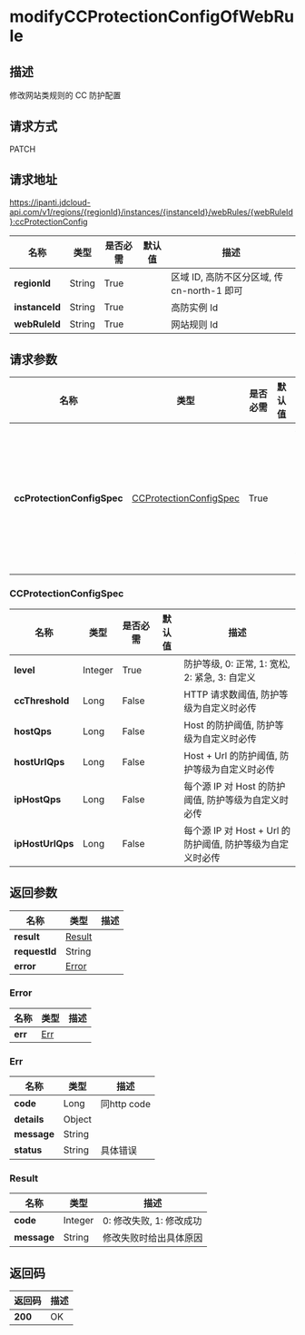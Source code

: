 # modifyCCProtectionConfigOfWebRule


## 描述
修改网站类规则的 CC 防护配置

## 请求方式
PATCH

## 请求地址
https://ipanti.jdcloud-api.com/v1/regions/{regionId}/instances/{instanceId}/webRules/{webRuleId}:ccProtectionConfig

|名称|类型|是否必需|默认值|描述|
|---|---|---|---|---|
|**regionId**|String|True| |区域 ID, 高防不区分区域, 传 cn-north-1 即可|
|**instanceId**|String|True| |高防实例 Id|
|**webRuleId**|String|True| |网站规则 Id|

## 请求参数
|名称|类型|是否必需|默认值|描述|
|---|---|---|---|---|
|**ccProtectionConfigSpec**|[CCProtectionConfigSpec](modifyccprotectionconfigofwebrule#ccprotectionconfigspec)|True| |修改 CC 防护配置请求参数|

### <div id="ccprotectionconfigspec">CCProtectionConfigSpec</div>
|名称|类型|是否必需|默认值|描述|
|---|---|---|---|---|
|**level**|Integer|True| |防护等级, 0: 正常, 1: 宽松, 2: 紧急, 3: 自定义|
|**ccThreshold**|Long|False| |HTTP 请求数阈值, 防护等级为自定义时必传|
|**hostQps**|Long|False| |Host 的防护阈值, 防护等级为自定义时必传|
|**hostUrlQps**|Long|False| |Host + Url 的防护阈值, 防护等级为自定义时必传|
|**ipHostQps**|Long|False| |每个源 IP 对 Host 的防护阈值, 防护等级为自定义时必传|
|**ipHostUrlQps**|Long|False| |每个源 IP 对 Host + Url 的防护阈值, 防护等级为自定义时必传|

## 返回参数
|名称|类型|描述|
|---|---|---|
|**result**|[Result](modifyccprotectionconfigofwebrule#result)| |
|**requestId**|String| |
|**error**|[Error](modifyccprotectionconfigofwebrule#error)| |

### <div id="error">Error</div>
|名称|类型|描述|
|---|---|---|
|**err**|[Err](modifyccprotectionconfigofwebrule#err)| |
### <div id="err">Err</div>
|名称|类型|描述|
|---|---|---|
|**code**|Long|同http code|
|**details**|Object| |
|**message**|String| |
|**status**|String|具体错误|
### <div id="result">Result</div>
|名称|类型|描述|
|---|---|---|
|**code**|Integer|0: 修改失败, 1: 修改成功|
|**message**|String|修改失败时给出具体原因|

## 返回码
|返回码|描述|
|---|---|
|**200**|OK|
